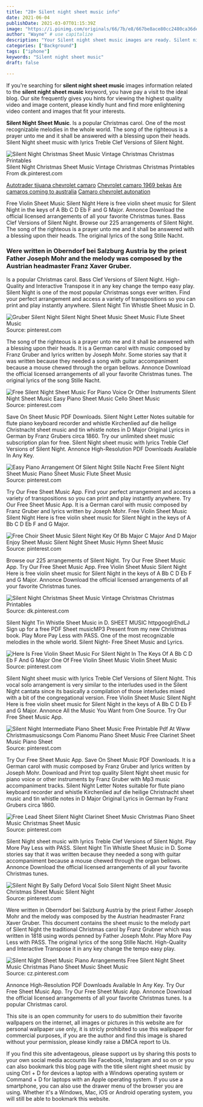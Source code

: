 ```yaml
---
title: "28+ Silent night sheet music info"
date: 2021-06-04
publishDate: 2021-03-07T01:15:39Z
image: "https://i.pinimg.com/originals/66/7b/e8/667be8ace80cc2480ca36de366c8b5da.gif"
author: "Wayne" # use capitalize
description: "Your Silent night sheet music images are ready. Silent night sheet music are a topic that is being searched for and liked by netizens now. You can Download the Silent night sheet music files here. Find and Download all royalty-free images."
categories: ["Background"]
tags: ["iphone"]
keywords: "Silent night sheet music"
draft: false

---
```


If you're searching for **silent night sheet music** images information related to the **silent night sheet music** keyword, you have pay a visit to the ideal  blog.  Our site frequently  gives you  hints  for viewing  the highest  quality video and image  content, please kindly hunt and find more enlightening video content and images  that fit your interests.

**Silent Night Sheet Music**. Is a popular Christmas carol. One of the most recognizable melodies in the whole world. The song of the righteous is a prayer unto me and it shall be answered with a blessing upon their heads. Silent Night sheet music with lyrics Treble Clef Versions of Silent Night.

![Silent Night Christmas Sheet Music Vintage Christmas Christmas Printables](https://i.pinimg.com/originals/9d/9f/d1/9d9fd127a4143fbfffe7771140c8dae9.jpg "Silent Night Christmas Sheet Music Vintage Christmas Christmas Printables")
Silent Night Christmas Sheet Music Vintage Christmas Christmas Printables From dk.pinterest.com

[Autotrader tijuana chevrolet camaro](/autotrader-tijuana-chevrolet-camaro/)
[Chevrolet camaro 1969 bekas](/chevrolet-camaro-1969-bekas/)
[Are camaros coming to australia](/are-camaros-coming-to-australia/)
[Camaro chevrolet autonation](/camaro-chevrolet-autonation/)

Free Violin Sheet Music Silent Night Here is free violin sheet music for Silent Night in the keys of A Bb C D Eb F and G Major. Annonce Download the official licensed arrangements of all your favorite Christmas tunes. Bass Clef Versions of Silent Night. Browse our 225 arrangements of Silent Night. The song of the righteous is a prayer unto me and it shall be answered with a blessing upon their heads. The original lyrics of the song Stille Nacht.

### Were written in Oberndorf bei Salzburg Austria by the priest Father Joseph Mohr and the melody was composed by the Austrian headmaster Franz Xaver Gruber.

Is a popular Christmas carol. Bass Clef Versions of Silent Night. High-Quality and Interactive Transpose it in any key change the tempo easy play. Silent Night is one of the most popular Christmas songs ever written. Find your perfect arrangement and access a variety of transpositions so you can print and play instantly anywhere. Silent Night Tin Whistle Sheet Music in D.


![Gruber Silent Night Silent Night Sheet Music Sheet Music Flute Sheet Music](https://i.pinimg.com/originals/68/be/d2/68bed2763b6374972ee896cdd49b9a5e.png "Gruber Silent Night Silent Night Sheet Music Sheet Music Flute Sheet Music")
Source: pinterest.com

The song of the righteous is a prayer unto me and it shall be answered with a blessing upon their heads. It is a German carol with music composed by Franz Gruber and lyrics written by Joseph Mohr. Some stories say that it was written because they needed a song with guitar accompaniment because a mouse chewed through the organ bellows. Annonce Download the official licensed arrangements of all your favorite Christmas tunes. The original lyrics of the song Stille Nacht.

![Free Silent Night Sheet Music For Piano Voice Or Other Instruments Silent Night Sheet Music Easy Piano Sheet Music Cello Sheet Music](https://i.pinimg.com/originals/50/3c/ab/503cabb5f621fede2fb188711a8b79e2.gif "Free Silent Night Sheet Music For Piano Voice Or Other Instruments Silent Night Sheet Music Easy Piano Sheet Music Cello Sheet Music")
Source: pinterest.com

Save On Sheet Music PDF Downloads. Silent Night Letter Notes suitable for flute piano keyboard recorder and whistle Kirchenlied auf die heilige Christnacht sheet music and tin whistle notes in D Major Original Lyrics in German by Franz Grubers circa 1860. Try our unlimited sheet music subscription plan for free. Silent Night sheet music with lyrics Treble Clef Versions of Silent Night. Annonce High-Resolution PDF Downloads Available In Any Key.

![Easy Piano Arrangement Of Silent Night Stille Nacht Free Silent Night Sheet Music Piano Sheet Music Flute Sheet Music](https://i.pinimg.com/originals/a7/2c/b5/a72cb5644d70ce767d9dd75f90e39e15.gif "Easy Piano Arrangement Of Silent Night Stille Nacht Free Silent Night Sheet Music Piano Sheet Music Flute Sheet Music")
Source: pinterest.com

Try Our Free Sheet Music App. Find your perfect arrangement and access a variety of transpositions so you can print and play instantly anywhere. Try Our Free Sheet Music App. It is a German carol with music composed by Franz Gruber and lyrics written by Joseph Mohr. Free Violin Sheet Music Silent Night Here is free violin sheet music for Silent Night in the keys of A Bb C D Eb F and G Major.

![Free Choir Sheet Music Silent Night Key Of Bb Major C Major And D Major Enjoy Sheet Music Silent Night Sheet Music Hymn Sheet Music](https://i.pinimg.com/originals/98/24/e9/9824e9f9bd2f013eb88c85f6614b7e7b.jpg "Free Choir Sheet Music Silent Night Key Of Bb Major C Major And D Major Enjoy Sheet Music Silent Night Sheet Music Hymn Sheet Music")
Source: pinterest.com

Browse our 225 arrangements of Silent Night. Try Our Free Sheet Music App. Try Our Free Sheet Music App. Free Violin Sheet Music Silent Night Here is free violin sheet music for Silent Night in the keys of A Bb C D Eb F and G Major. Annonce Download the official licensed arrangements of all your favorite Christmas tunes.

![Silent Night Christmas Sheet Music Vintage Christmas Christmas Printables](https://i.pinimg.com/originals/9d/9f/d1/9d9fd127a4143fbfffe7771140c8dae9.jpg "Silent Night Christmas Sheet Music Vintage Christmas Christmas Printables")
Source: dk.pinterest.com

Silent Night Tin Whistle Sheet Music in D. SHEET MUSIC httpgooglrEhdLJ Sign up for a free PDF Sheet musicMP3 Present from my new Christmas book. Play More Pay Less with PASS. One of the most recognizable melodies in the whole world. Silent Night- Free Sheet Music and Lyrics.

![Here Is Free Violin Sheet Music For Silent Night In The Keys Of A Bb C D Eb F And G Major One Of Free Violin Sheet Music Violin Sheet Music](https://i.pinimg.com/originals/e0/f7/f7/e0f7f7858616dde9fb81b9aec13abbb5.jpg "Here Is Free Violin Sheet Music For Silent Night In The Keys Of A Bb C D Eb F And G Major One Of Free Violin Sheet Music Violin Sheet Music")
Source: pinterest.com

Silent Night sheet music with lyrics Treble Clef Versions of Silent Night. This vocal solo arrangement is very similar to the interludes used in the Silent Night cantata since its basically a compilation of those interludes mixed with a bit of the congregational version. Free Violin Sheet Music Silent Night Here is free violin sheet music for Silent Night in the keys of A Bb C D Eb F and G Major. Annonce All the Music You Want from One Source. Try Our Free Sheet Music App.

![Silent Night Intermediate Piano Sheet Music Free Printable Pdf At Www Christmasmusicsongs Com Pianomu Piano Sheet Music Free Clarinet Sheet Music Piano Sheet](https://i.pinimg.com/originals/da/3f/a2/da3fa2bf3a5d9c292dd509870c147c2b.png "Silent Night Intermediate Piano Sheet Music Free Printable Pdf At Www Christmasmusicsongs Com Pianomu Piano Sheet Music Free Clarinet Sheet Music Piano Sheet")
Source: pinterest.com

Try Our Free Sheet Music App. Save On Sheet Music PDF Downloads. It is a German carol with music composed by Franz Gruber and lyrics written by Joseph Mohr. Download and Print top quality Silent Night sheet music for piano voice or other instruments by Franz Gruber with Mp3 music accompaniment tracks. Silent Night Letter Notes suitable for flute piano keyboard recorder and whistle Kirchenlied auf die heilige Christnacht sheet music and tin whistle notes in D Major Original Lyrics in German by Franz Grubers circa 1860.

![Free Lead Sheet Silent Night Clarinet Sheet Music Christmas Piano Sheet Music Christmas Sheet Music](https://i.pinimg.com/originals/67/12/29/671229818886f2b6b62670c9488d99c9.jpg "Free Lead Sheet Silent Night Clarinet Sheet Music Christmas Piano Sheet Music Christmas Sheet Music")
Source: pinterest.com

Silent Night sheet music with lyrics Treble Clef Versions of Silent Night. Play More Pay Less with PASS. Silent Night Tin Whistle Sheet Music in D. Some stories say that it was written because they needed a song with guitar accompaniment because a mouse chewed through the organ bellows. Annonce Download the official licensed arrangements of all your favorite Christmas tunes.

![Silent Night By Sally Deford Vocal Solo Silent Night Sheet Music Christmas Sheet Music Silent Night](https://i.pinimg.com/originals/e9/2e/cf/e92ecf73b5bac7f1ed8118362b741c8f.gif "Silent Night By Sally Deford Vocal Solo Silent Night Sheet Music Christmas Sheet Music Silent Night")
Source: pinterest.com

Were written in Oberndorf bei Salzburg Austria by the priest Father Joseph Mohr and the melody was composed by the Austrian headmaster Franz Xaver Gruber. This document contains the sheet music to the melody part of Silent Night the traditional Christmas carol by Franz Grubner which was written in 1818 using words penned by Father Joseph Mohr. Play More Pay Less with PASS. The original lyrics of the song Stille Nacht. High-Quality and Interactive Transpose it in any key change the tempo easy play.

![Silent Night Sheet Music Piano Arrangements Free Silent Night Sheet Music Christmas Piano Sheet Music Sheet Music](https://i.pinimg.com/originals/66/7b/e8/667be8ace80cc2480ca36de366c8b5da.gif "Silent Night Sheet Music Piano Arrangements Free Silent Night Sheet Music Christmas Piano Sheet Music Sheet Music")
Source: cz.pinterest.com

Annonce High-Resolution PDF Downloads Available In Any Key. Try Our Free Sheet Music App. Try Our Free Sheet Music App. Annonce Download the official licensed arrangements of all your favorite Christmas tunes. Is a popular Christmas carol.

This site is an open community for users to do submittion their favorite wallpapers on the internet, all images or pictures in this website are for personal wallpaper use only, it is stricly prohibited to use this wallpaper for commercial purposes, if you are the author and find this image is shared without your permission, please kindly raise a DMCA report to Us.

If you find this site adventageous, please support us by sharing this posts to your own social media accounts like Facebook, Instagram and so on or you can also bookmark this blog page with the title silent night sheet music by using Ctrl + D for devices a laptop with a Windows operating system or Command + D for laptops with an Apple operating system. If you use a smartphone, you can also use the drawer menu of the browser you are using. Whether it's a Windows, Mac, iOS or Android operating system, you will still be able to bookmark this website.

